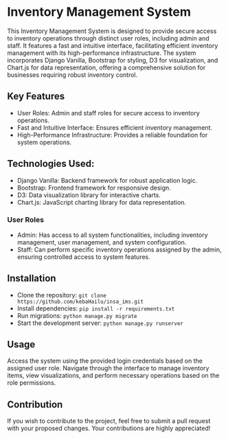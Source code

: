 # Inventory Management System
This Inventory Management System is designed to provide secure access to inventory operations through distinct user roles, including admin and staff. 
It features a fast and intuitive interface, facilitating efficient inventory management with its high-performance infrastructure. 
The system incorporates Django Vanilla, Bootstrap for styling, D3 for visualization, and Chart.js for data representation, offering a comprehensive solution for businesses requiring robust inventory control.

## Key Features
- User Roles: Admin and staff roles for secure access to inventory operations.
- Fast and Intuitive Interface: Ensures efficient inventory management.
- High-Performance Infrastructure: Provides a reliable foundation for system operations.
## Technologies Used:
- Django Vanilla: Backend framework for robust application logic.
- Bootstrap: Frontend framework for responsive design.
- D3: Data visualization library for interactive charts.
- Chart.js: JavaScript charting library for data representation.
### User Roles
- Admin: Has access to all system functionalities, including inventory management, user management, and system configuration.
- Staff: Can perform specific inventory operations assigned by the admin, ensuring controlled access to system features.
## Installation
- Clone the repository: `git clone https://github.com/kebaHailu/insa_ims.git` 
- Install dependencies: `pip install -r requirements.txt`
- Run migrations: `python manage.py migrate`
- Start the development server: `python manage.py runserver`
## Usage
Access the system using the provided login credentials based on the assigned user role.
Navigate through the interface to manage inventory items, view visualizations, and perform necessary operations based on the role permissions.
## Contribution
If you wish to contribute to the project, feel free to submit a pull request with your proposed changes. Your contributions are highly appreciated!
